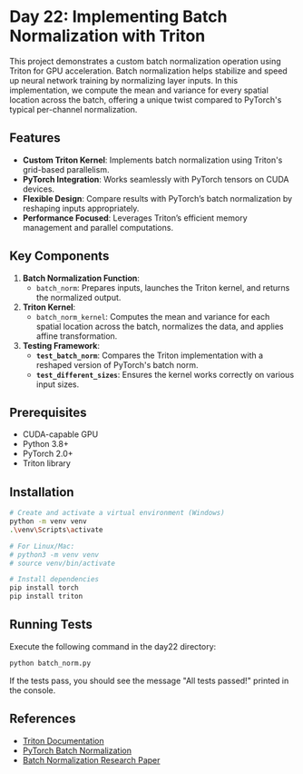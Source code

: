 # Day 22: Implementing Batch Normalization with Triton

This project demonstrates a custom batch normalization operation using Triton for GPU acceleration. Batch normalization helps stabilize and speed up neural network training by normalizing layer inputs. In this implementation, we compute the mean and variance for every spatial location across the batch, offering a unique twist compared to PyTorch's typical per-channel normalization.

## Features

- **Custom Triton Kernel**: Implements batch normalization using Triton's grid-based parallelism.
- **PyTorch Integration**: Works seamlessly with PyTorch tensors on CUDA devices.
- **Flexible Design**: Compare results with PyTorch’s batch normalization by reshaping inputs appropriately.
- **Performance Focused**: Leverages Triton’s efficient memory management and parallel computations.

## Key Components

1. **Batch Normalization Function**:
   - `batch_norm`: Prepares inputs, launches the Triton kernel, and returns the normalized output.
2. **Triton Kernel**:
   - `batch_norm_kernel`: Computes the mean and variance for each spatial location across the batch, normalizes the data, and applies affine transformation.
3. **Testing Framework**:
   - **`test_batch_norm`**: Compares the Triton implementation with a reshaped version of PyTorch's batch norm.
   - **`test_different_sizes`**: Ensures the kernel works correctly on various input sizes.

## Prerequisites

- CUDA-capable GPU
- Python 3.8+
- PyTorch 2.0+
- Triton library

## Installation

```bash
# Create and activate a virtual environment (Windows)
python -m venv venv
.\venv\Scripts\activate

# For Linux/Mac:
# python3 -m venv venv
# source venv/bin/activate

# Install dependencies
pip install torch
pip install triton
```

## Running Tests

Execute the following command in the day22 directory:

```bash
python batch_norm.py
```

If the tests pass, you should see the message "All tests passed!" printed in the console.

## References

- [Triton Documentation](https://triton-lang.org)
- [PyTorch Batch Normalization](https://pytorch.org/docs/stable/generated/torch.nn.BatchNorm2d.html)
- [Batch Normalization Research Paper](https://arxiv.org/abs/1502.03167)
